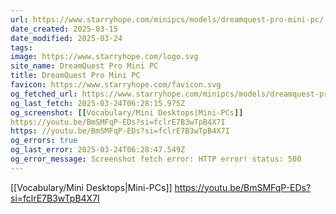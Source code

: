 ```yaml
---
url: https://www.starryhope.com/minipcs/models/dreamquest-pro-mini-pc/
date_created: 2025-03-15
date_modified: 2025-03-24
tags: 
image: https://www.starryhope.com/logo.svg
site_name: DreamQuest Pro Mini PC
title: DreamQuest Pro Mini PC
favicon: https://www.starryhope.com/favicon.svg
og_fetched_url: https://www.starryhope.com/minipcs/models/dreamquest-pro-mini-pc/
og_last_fetch: 2025-03-24T06:28:15.975Z
og_screenshot: [[Vocabulary/Mini Desktops|Mini-PCs]]
https://youtu.be/BmSMFqP-EDs?si=fclrE7B3wTpB4X7I
https: //youtu.be/BmSMFqP-EDs?si=fclrE7B3wTpB4X7I
og_errors: true
og_last_error: 2025-03-24T06:28:47.549Z
og_error_message: Screenshot fetch error: HTTP error! status: 500
---
```

[[Vocabulary/Mini Desktops|Mini-PCs]]
https://youtu.be/BmSMFqP-EDs?si=fclrE7B3wTpB4X7I